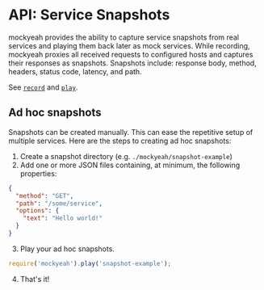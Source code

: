 # API: Service Snapshots

mockyeah provides the ability to capture service snapshots from real services and playing them back later as mock services.
While recording, mockyeah proxies all received requests to configured hosts and captures their responses as snapshots.
Snapshots include: response body, method, headers, status code, latency, and path.

See [`record`](API/record.md) and [`play`](API/play.md).

## Ad hoc snapshots

Snapshots can be created manually. This can ease the repetitive setup of multiple
services. Here are the steps to creating ad hoc snapshots:

1.  Create a snapshot directory (e.g. `./mockyeah/snapshot-example`)
2.  Add one or more JSON files containing, at minimum, the following properties:

```json
{
  "method": "GET",
  "path": "/some/service",
  "options": {
    "text": "Hello world!"
  }
}
```

3.  Play your ad hoc snapshots.

```js
require('mockyeah').play('snapshot-example');
```

4.  That's it!
